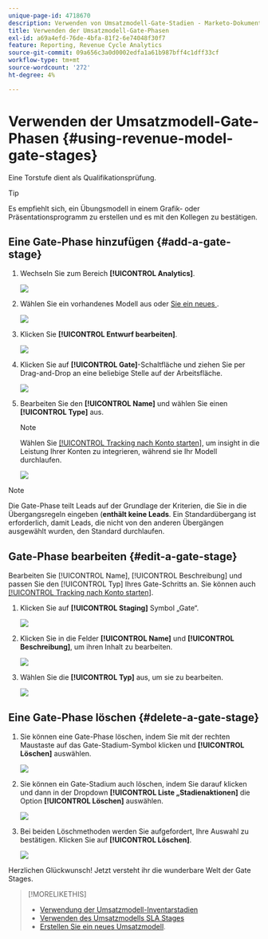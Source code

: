 ```yaml
---
unique-page-id: 4718670
description: Verwenden von Umsatzmodell-Gate-Stadien - Marketo-Dokumente - Produktdokumentation
title: Verwenden der Umsatzmodell-Gate-Phasen
exl-id: a69a4efd-76de-4bfa-81f2-6e74048f30f7
feature: Reporting, Revenue Cycle Analytics
source-git-commit: 09a656c3a0d0002edfa1a61b987bff4c1dff33cf
workflow-type: tm+mt
source-wordcount: '272'
ht-degree: 4%

---
```


# Verwenden der Umsatzmodell-Gate-Phasen {#using-revenue-model-gate-stages}

Eine Torstufe dient als Qualifikationsprüfung.

>[!TIP]
>
>Es empfiehlt sich, ein Übungsmodell in einem Grafik- oder Präsentationsprogramm zu erstellen und es mit den Kollegen zu bestätigen.

## Eine Gate-Phase hinzufügen {#add-a-gate-stage}

1. Wechseln Sie zum Bereich **[!UICONTROL Analytics]**.

   ![](assets/image2015-4-27-23-3a27-3a43.png)

1. Wählen Sie ein vorhandenes Modell aus oder [&#x200B; Sie ein neues &#x200B;](/help/marketo/product-docs/reporting/revenue-cycle-analytics/revenue-cycle-models/create-a-new-revenue-model.md).

   ![](assets/image2015-4-27-15-3a6-3a30.png)

1. Klicken Sie **[!UICONTROL Entwurf bearbeiten]**.

   ![](assets/image2015-4-27-12-3a10-3a49.png)

1. Klicken Sie auf **[!UICONTROL Gate]**-Schaltfläche und ziehen Sie per Drag-and-Drop an eine beliebige Stelle auf der Arbeitsfläche.

   ![](assets/image2015-4-27-16-3a54-3a19.png)

1. Bearbeiten Sie den **[!UICONTROL Name]** und wählen Sie einen **[!UICONTROL Type]** aus.

   >[!NOTE]
   >
   >Wählen Sie [[!UICONTROL Tracking nach Konto starten]](/help/marketo/product-docs/reporting/revenue-cycle-analytics/revenue-cycle-models/start-tracking-by-account-in-the-revenue-modeler.md), um insight in die Leistung Ihrer Konten zu integrieren, während sie Ihr Modell durchlaufen.

   ![](assets/image2015-4-28-12-3a1-3a7.png)

>[!NOTE]
>
>Die Gate-Phase teilt Leads auf der Grundlage der Kriterien, die Sie in die Übergangsregeln eingeben (**enthält keine Leads**. Ein Standardübergang ist erforderlich, damit Leads, die nicht von den anderen Übergängen ausgewählt wurden, den Standard durchlaufen.

## Gate-Phase bearbeiten {#edit-a-gate-stage}

Bearbeiten Sie [!UICONTROL Name], [!UICONTROL Beschreibung] und passen Sie den [!UICONTROL Typ] Ihres Gate-Schritts an. Sie können auch [[!UICONTROL Tracking nach Konto starten]](/help/marketo/product-docs/reporting/revenue-cycle-analytics/revenue-cycle-models/start-tracking-by-account-in-the-revenue-modeler.md).

1. Klicken Sie auf **[!UICONTROL Staging]** Symbol „Gate“.

   ![](assets/image2015-4-27-17-3a11-3a41.png)

1. Klicken Sie in die Felder **[!UICONTROL Name]** und **[!UICONTROL Beschreibung]**, um ihren Inhalt zu bearbeiten.

   ![](assets/image2015-4-28-12-3a17-3a22.png)

1. Wählen Sie die **[!UICONTROL Typ]** aus, um sie zu bearbeiten.

   ![](assets/image2015-4-27-17-3a14-3a7.png)

## Eine Gate-Phase löschen {#delete-a-gate-stage}

1. Sie können eine Gate-Phase löschen, indem Sie mit der rechten Maustaste auf das Gate-Stadium-Symbol klicken und **[!UICONTROL Löschen]** auswählen.

   ![](assets/image2015-4-28-12-3a30-3a19.png)

1. Sie können ein Gate-Stadium auch löschen, indem Sie darauf klicken und dann in der Dropdown **[!UICONTROL Liste „Stadienaktionen]** die Option **[!UICONTROL Löschen]** auswählen.

   ![](assets/image2015-4-28-12-3a56-3a28.png)

1. Bei beiden Löschmethoden werden Sie aufgefordert, Ihre Auswahl zu bestätigen. Klicken Sie auf **[!UICONTROL Löschen]**.

   ![](assets/image2015-4-28-12-3a52-3a22.png)

Herzlichen Glückwunsch! Jetzt versteht ihr die wunderbare Welt der Gate Stages.

>[!MORELIKETHIS]
>
>* [Verwendung der Umsatzmodell-Inventarstadien](/help/marketo/product-docs/reporting/revenue-cycle-analytics/revenue-cycle-models/using-revenue-model-inventory-stages.md)
>* [Verwenden des Umsatzmodells SLA Stages](/help/marketo/product-docs/reporting/revenue-cycle-analytics/revenue-cycle-models/using-revenue-model-sla-stages.md)
>* [Erstellen Sie ein neues Umsatzmodell](/help/marketo/product-docs/reporting/revenue-cycle-analytics/revenue-cycle-models/create-a-new-revenue-model.md).
